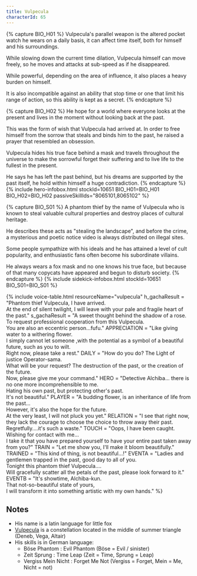 ```yaml
---
title: Vulpecula
characterId: 65
---
```


{% capture BIO_H01 %}
Vulpecula's parallel weapon is the altered pocket watch he wears on a daily basis, it can affect time itself, both for himself and his surroundings.

While slowing down the current time dilation, Vulpecula himself can move freely, so he moves and attacks at sub-speed as if he disappeared.

While powerful, depending on the area of influence, it also places a heavy burden on himself.

It is also incompatible against an ability that stop time or one that limit his range of action, so this ability is kept as a secret.
{% endcapture %}

{% capture BIO_H02 %}
He hope for a world where everyone looks at the present and lives in the moment without looking back at the past.

This was the form of wish that Vulpecula had arrived at. In order to free himself from the sorrow that steals and binds him to the past, he raised a prayer that resembled an obsession.

Vulpecula hides his true face behind a mask and travels throughout the universe to make the sorrowful forget their suffering and to live life to the fullest in the present.

He says he has left the past behind, but his dreams are supported by the past itself, he hold within himself a huge contradiction.
{% endcapture %}
{% include hero-infobox.html stockId=10651 BIO_H01=BIO_H01 BIO_H02=BIO_H02 passiveSkillIds="8065101,8065102" %}

{% capture BIO_S01 %}
A phantom thief by the name of Vulpecula who is known to steal valuable cultural properties and destroy places of cultural heritage. 

He describes these acts as "stealing the landscape", and before the crime, a mysterious and poetic notice video is always distributed on illegal sites.

Some people sympathize with his ideals and he has attained a level of cult popularity, and enthusiastic fans often become his subordinate villains.

He always wears a fox mask and no one knows his true face, but because of that many copycats have appeared and begun to disturb society.
{% endcapture %}
{% include sidekick-infobox.html stockId=10651 BIO_S01=BIO_S01 %}

{% include voice-table.html resourceName="vulpecula"
h_gachaResult = "Phantom thief Vulpecula, I have arrived.<br>At the end of silent twilight, I will leave with your pale and fragile heart of the past."
s_gachaResult = "A sweet thought behind the shadow of a rose.<br>To request professional cooperation from this Vulpecula.<br>You are also an eccentric person…fufu."
APPRECIATION = "Like giving water to a withering flower.<br>I simply cannot let someone ,with the potential as a symbol of a beautiful future, such as you to wilt.<br>Right now, please take a rest."
DAILY = "How do you do? The Light of justice Operator-sama.<br>What will be your request? The destruction of the past, or the creation of the future.<br>Now, please give me your command."
HERO = "Detective Alchiba... there is no one more incomprehensible to me.<br>Hating his own past, but protecting other's past.<br>It's not beautiful."
PLAYER = "A budding flower, is an inheritance of life from the past…<br>However, it's also the hope for the future.<br>At the very least, I will not pluck you yet."
RELATION = "I see that right now, they lack the courage to choose the choice to throw away their past.<br>Regretfully….it's such a waste."
TOUCH = "Oops, I have been caught.<br>Wishing for contact with me…<br>I take it that you have prepared yourself to have your entire past taken away from you?"
TRAIN = "Let me show you, I'll make it bloom beautifully."
TRAINED = "This kind of thing, is not beautiful…!"
EVENTA = "Ladies and gentlemen trapped in the past, good day to all of you.<br>Tonight this phantom thief Vulpecula….<br>Will gracefully scatter all the petals of the past, please look forward to it."
EVENTB = "It's showtime, Alchiba-kun.<br>That not-so-beautiful state of yours,<br>I will transform it into something artistic with my own hands."
%}

## Notes

- His name is a latin language for little fox
- [Vulpecula](https://en.wikipedia.org/wiki/Vulpecula) is a constellation located in the middle of summer triangle (Deneb, Vega, Altair)
- His skills is in German language:
  - Böse Phantom : Evil Phantom (Böse = Evil / sinister)
  - Zeit Sprung : Time Leap (Zeit = Time, Sprung = Leap)
  - Vergiss Mein Nicht : Forget Me Not (Vergiss = Forget, Mein = Me, Nicht = not)
